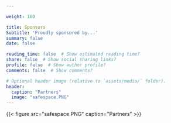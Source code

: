 ```yaml
---

weight: 100

title: Sponsors
Subtitle: 'Proudly sponsored by...'
summary: false
date: false

reading_time: false  # Show estimated reading time?
share: false  # Show social sharing links?
profile: false  # Show author profile?
comments: false  # Show comments?

# Optional header image (relative to `assets/media/` folder).
header:
  caption: "Partners"
  image: "safespace.PNG"
---
```


{{< figure src="safespace.PNG" caption="Partners" >}}